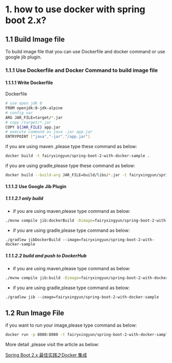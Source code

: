 # 1. how to use docker with spring boot 2.x?

## 1.1 Build Image file

To build image file that you can use Dockerfile and docker command or use google jib plugin.

### 1.1.1 Use Dockerfile and Docker Command to build image file

#### 1.1.1.1 Write Dockerfile

Dockerfile
```bash
# use open jdk 8
FROM openjdk:8-jdk-alpine
# config var
ARG JAR_FILE=target/*.jar
# copy /target/*.jar
COPY ${JAR_FILE} app.jar
# execute command as java -jar app.jar
ENTRYPOINT ["java","-jar","/app.jar"]
```

if you are using maven ,please type these command as below:
```bash
docker build -t fairyxingyun/spring-boot-2-with-docker-sample .
```
if you are using gradle,please type these command as below:
```bash
docker build --build-arg JAR_FILE=build/libs/*.jar -t fairyxingyun/spring-boot-2-with-docker-sample .
```


#### 1.1.1.2 Use Google Jib Plugin

##### 1.1.1.2.1 only build  

- if you are using maven,please type command as below:
```bash
./mvnw compile jib:dockerBuild -Dimage=fairyxingyun/spring-boot-2-with-docker-sample
```
- if you are using gradle,please type command as below:
```
./gradlew jibDockerBuild --image=fairyxingyun/spring-boot-2-with-docker-sample
```
##### 1.1.1.2.2 build and push to DockerHub

- if you are using maven,please type command as below:
```bash
./mvnw compile jib:build -Dimage=fairyxingyun/spring-boot-2-with-docker-sample
```
- if you are using gradle,please type command as below:
```
./gradlew jib --image=fairyxingyun/spring-boot-2-with-docker-sample
```
## 1.2 Run Image File

if you want to run your image,please type command as below:

```bash
docker run -p 8080:8080 -t fairyxingyun/spring-boot-2-with-docker-sample
```
More detail ,please visit the article as below:

[Spring Boot 2.x 最佳实践之Docker 集成](https://xingyun.blog.csdn.net/article/details/104969021)